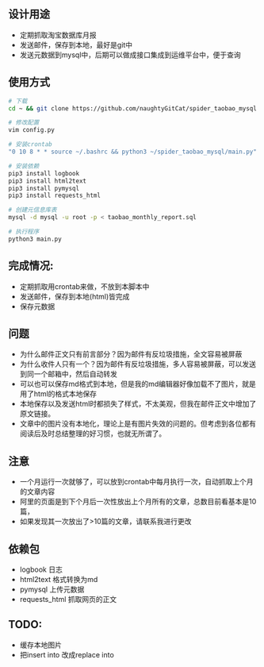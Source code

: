 ## 设计用途
* 定期抓取淘宝数据库月报
* 发送邮件，保存到本地，最好是git中
* 发送元数据到mysql中，后期可以做成接口集成到运维平台中，便于查询

## 使用方式
```bash
# 下载
cd ~ && git clone https://github.com/naughtyGitCat/spider_taobao_mysql.git

# 修改配置
vim config.py

# 安装crontab
"0 10 8 * * source ~/.bashrc && python3 ~/spider_taobao_mysql/main.py" 

# 安装依赖
pip3 install logbook
pip3 install html2text
pip3 install pymysql
pip3 install requests_html

# 创建元信息库表
mysql -d mysql -u root -p < taobao_monthly_report.sql 

# 执行程序
python3 main.py
```

## 完成情况:
* 定期抓取用crontab来做，不放到本脚本中
* 发送邮件，保存到本地(html)皆完成
* 保存元数据

## 问题
* 为什么邮件正文只有前言部分？因为邮件有反垃圾措施，全文容易被屏蔽
* 为什么收件人只有一个？因为邮件有反垃圾措施，多人容易被屏蔽，可以发送到同一个邮箱中，然后自动转发
* 可以也可以保存md格式到本地，但是我的md编辑器好像加载不了图片，就是用了html的格式本地保存
* 本地保存以及发送html时都损失了样式，不太美观，但我在邮件正文中增加了原文链接。
* 文章中的图片没有本地化，理论上是有图片失效的问题的。但考虑到各位都有阅读后及时总结整理的好习惯，也就无所谓了。

## 注意
* 一个月运行一次就够了，可以放到crontab中每月执行一次，自动抓取上个月的文章内容
* 阿里的页面是到下个月后一次性放出上个月所有的文章，总数目前看基本是10篇，
* 如果发现其一次放出了>10篇的文章，请联系我进行更改

## 依赖包
* logbook 日志
* html2text 格式转换为md
* pymysql 上传元数据
* requests_html 抓取网页的正文

## TODO:
* 缓存本地图片
* 把insert into 改成replace into
